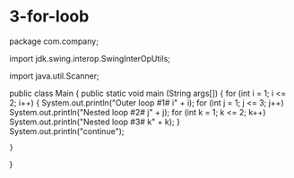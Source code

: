 # 3-for-loob
package com.company;

import jdk.swing.interop.SwingInterOpUtils;

import java.util.Scanner;

public class Main
{
    public static void main (String args[])
    {
        for (int i = 1; i <= 2; i++)
        {
            System.out.println("Outer loop #1# i" + i);
            for (int j = 1; j <= 3; j++)
                System.out.println("Nested loop #2# j" + j);
               for (int k = 1; k <= 2; k++)
                    System.out.println("Nested loop #3# k" + k);
        }
        System.out.println("continue");

    }
}
